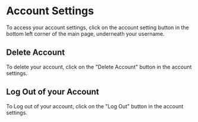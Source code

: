 # Account Settings

To access your account settings, click on the account setting button in the bottom left corner of the main page, underneath your username.

## Delete Account

To delete your account, click on the "Delete Account" button in the account settings.

## Log Out of your Account

To Log out of your account, click on the "Log Out" button in the account settings.
